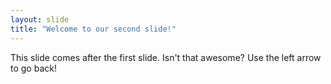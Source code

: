 ```yaml
---
layout: slide
title: "Welcome to our second slide!"
---
```

This slide comes after the first slide. Isn't that awesome?
Use the left arrow to go back!
